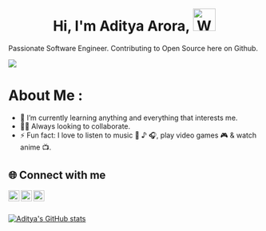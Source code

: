 <h1 align="center">Hi, I'm Aditya Arora, <img src="https://github.com/TheDudeThatCode/TheDudeThatCode/blob/master/Assets/Hi.gif" 
         alt="Waving hand animated gif"
         height="45"
         width="45" /></h1>

Passionate Software Engineer.
Contributing to Open Source here on Github.


![](https://komarev.com/ghpvc/?username=AdiAr11&label=Views&color=blue&style=plastic&style=for-the-badge)
# About Me :
- 🌱 I’m currently learning anything and everything that interests me.
- 👨‍💻 Always looking to collaborate.
- ⚡ Fun fact: I love to listen to music 🎤 ♪ 🎧, play video games 🎮 & watch anime 📺.
<!--- 📫 You can reach me at: [Linkedin](https://www.linkedin.com/in/aditya-arora-a72b4b1a9/)  |  [Twitter](https://twitter.com/_AdiAr)  |  [Instagram](https://www.instagram.com/_adi_arora/) --->

## 🌐 Connect with me

[<img align="left" alt="AdityaArora | Twitter" width="22px" src="https://cdn.worldvectorlogo.com/logos/linkedin-icon.svg" />](https://www.linkedin.com/in/aditya-arora-a72b4b1a9/)
[<img align="left" alt="AdityaArora | Twitter" width="22px" src="https://cdn.worldvectorlogo.com/logos/twitter-6.svg" />](https://twitter.com/_AdiAr)
[<img align="left" alt="AdityaArora | Instagram" width="22px" src="https://upload.wikimedia.org/wikipedia/commons/thumb/a/a5/Instagram_icon.png/1200px-Instagram_icon.png?20200512141346" />](https://www.instagram.com/_adi_arora/)

<br />
<br />

[![Aditya's GitHub stats](https://github-readme-stats.vercel.app/api?username=AdiAr11&show_icons=true&theme=vision-friendly-dark)](https://github.com/AdiAr11)
